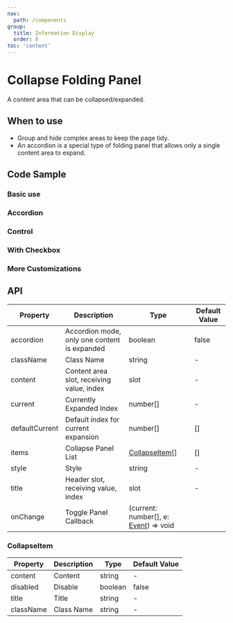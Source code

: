 ```yaml
---
nav:
  path: /components
group:
  title: Information Display
  order: 8
toc: 'content'
---
```


# Collapse Folding Panel

<!-- <code src="../../docs/components/compatibility.tsx" inline="true"></code> -->

A content area that can be collapsed/expanded.

## When to use

- Group and hide complex areas to keep the page tidy.
- An accordion is a special type of folding panel that allows only a single content area to expand.

## Code Sample

### Basic use

<code src='../../demo/pages/Collapse/index'></code>

### Accordion

<!-- <code src='pages/CollapseAccordion/index'></code> -->

### Control

<!-- <code src='pages/CollapseControl/index'></code> -->

### With Checkbox

<code src="../../demo/pages/CollapseWithCheckbox/index"></code>

### More Customizations

<!-- <code src='pages/CollapseCustom/index'></code> -->


## API

| Property       | Description                         | Type        | Default Value |
| ---------- | ---------------------------- | ----------- | ------ |
| accordion  | Accordion mode, only one content is expanded | boolean     | false  |
| className  | Class Name                          | string      | -      | 
| content    | Content area slot, receiving value, index | slot        | -      | 
| current    | Currently Expanded Index                 | number[]    | -      | 
| defaultCurrent | Default index for current expansion         | number[]    | []     |  
| items      | Collapse Panel List                   | [CollapseItem](#collapseitem)[] | [] |  
| style      | Style                          | string      | -      | 
| title      | Header slot, receiving value, index   | slot        | -      | 
| onChange   | Toggle Panel Callback                 | (current: number[], e: [Event](https://opendocs.alipay.com/mini/framework/event-object)) => void |

### CollapseItem

| Property       | Description      | Type    | Default Value |
| ---------- | --------- | ------- | ------ |
| content    | Content      | string  | -      |
| disabled   | Disable   | boolean | false  |
| title      | Title      | string  | -      |
| className  | Class Name      | string  | -      |
